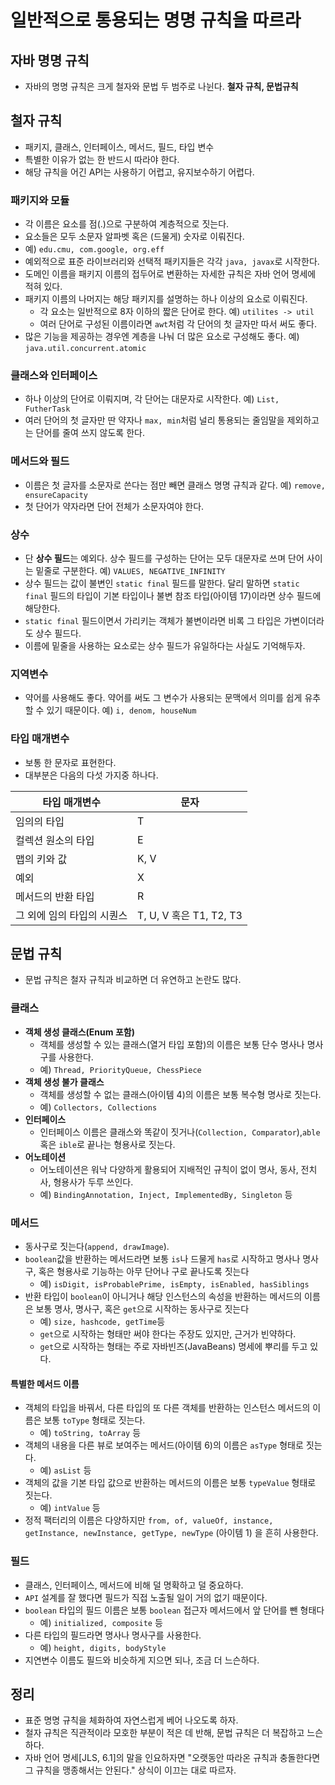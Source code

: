 # 일반적으로 통용되는 명명 규칙을 따르라

## 자바 명명 규칙

* 자바의 명명 규칙은 크게 철자와 문법 두 범주로 나뉜다. **철자 규칙, 문법규칙**

## 철자 규칙
   * 패키지, 클래스, 인터페이스, 메서드, 필드, 타입 변수
   * 특별한 이유가 없는 한 반드시 따라야 한다.
   * 해당 규칙을 어긴 API는 사용하기 어렵고, 유지보수하기 어렵다.

### 패키지와 모듈

* 각 이름은 요소를  점(.)으로 구분하여 계층적으로 짓는다.
* 요소들은 모두 소문자 알파벳 혹은 (드물게) 숫자로 이뤄진다.
* 예) `edu.cmu, com.google, org.eff`
* 예외적으로 표준 라이브러리와 선택적 패키지들은 각각 `java, javax`로 시작한다.
* 도메인 이름을 패키지 이름의 접두어로 변환하는 자세한 규칙은 자바 언어 명세에 적혀 있다.
* 패키지 이름의 나머지는 해당 패키지를 설명하는 하나 이상의 요소로 이뤄진다.
  * 각 요소는 일반적으로 8자 이하의 짧은 단어로 한다. 예) `utilites -> util`
  * 여러 단어로 구성된 이름이라면 `awt`처럼 각 단어의 첫 글자만 따서 써도 좋다.
* 많은 기능을 제공하는 경우엔 계층을 나눠 더 많은 요소로 구성해도 좋다. 예) `java.util.concurrent.atomic`

### 클래스와 인터페이스

* 하나 이상의 단어로 이뤄지며, 각 단어는 대문자로 시작한다. 예) `List, FutherTask`
* 여러 단어의 첫 글자만 딴 약자나 `max, min`처럼 널리 통용되는 줄임말을 제외하고는 단어를 줄여 쓰지 않도록 한다.

### 메서드와 필드

* 이름은 첫 글자를 소문자로 쓴다는 점만 빼면 클래스 명명 규칙과 같다. 예) `remove, ensureCapacity`
* 첫 단어가 약자라면 단어 전체가 소문자여야 한다.

### 상수

* 단 **상수 필드**는 예외다. 상수 필드를 구성하는 단어는 모두 대문자로 쓰며 단어 사이는 밑줄로 구분한다. 예) `VALUES, NEGATIVE_INFINITY`
* 상수 필드는 값이 불변인 `static final` 필드를 말한다. 달리 말하면 `static final` 필드의 타입이 기본 타입이나 불변 참조 타입(아이템 17)이라면 상수 필드에 해당한다.
* `static final` 필드이면서 가리키는 객체가 불변이라면 비록 그 타입은 가변이더라도 상수 필드다.
* 이름에 밑줄을 사용하는 요소로는 상수 필드가 유일하다는 사실도 기억해두자.

### 지역변수

* 약어를 사용해도 좋다. 약어를 써도 그 변수가 사용되는 문맥에서 의미를 쉽게 유추할 수 있기 때문이다. 예) `i, denom, houseNum` 

### 타입 매개변수

* 보통 한 문자로 표현한다.
* 대부분은 다음의 다섯 가지중 하나다.

타입 매개변수 |문자
---|---|
임의의 타입| T
컬렉션 원소의 타입|E
맵의 키와 값|K, V
예외|X
메서드의 반환 타입|R
그 외에 임의 타입의 시퀀스|T, U, V 혹은 T1, T2, T3

## 문법 규칙

* 문법 규칙은 철자 규칙과 비교하면 더 유연하고 논란도 많다.

### 클래스

* **객체 생성 클래스(Enum 포함)**
  * 객체를 생성할 수 있는 클래스(열거 타입 포함)의 이름은 보통 단수 명사나 명사구를 사용한다.
  * 예) `Thread, PriorityQueue, ChessPiece`
* **객체 생성 불가 클래스**
  * 객체를 생성할 수 없는 클래스(아이템 4)의 이름은 보통 복수형 명사로 짓는다.
  * 예) `Collectors, Collections`
* **인터페이스**
  * 인터페이스 이름은 클래스와 똑같이 짓거나(`Collection, Comparator`),`able`혹은 `ible`로 끝나는 형용사로 짓는다.
* **어노테이션**
  * 어노테이션은 워낙 다양하게 활용되어 지배적인 규칙이 없이 명사, 동사, 전치사, 형용사가 두루 쓰인다.
  * 예) `BindingAnnotation, Inject, ImplementedBy, Singleton` 등

### 메서드

* 동사구로 짓는다(`append, drawImage`).
* `boolean`값을 반환하는 메서드라면 보통 `is`나 드물게 `has`로 시작하고 명사나 명사구, 혹은 형용사로 기능하는 아무 단어나 구로 끝나도록 짓는다
  * 예) `isDigit, isProbablePrime, isEmpty, isEnabled, hasSiblings`
* 반환 타입이 `boolean`이 아니거나 해당 인스턴스의 속성을 반환하는 메서드의 이름은 보통 명사, 명사구, 혹은 `get`으로 시작하는 동사구로 짓는다
  * 예) `size, hashcode, getTime`등
  * `get`으로 시작하는 형태만 써야 한다는 주장도 있지만, 근거가 빈약하다.
  * `get`으로 시작하는 형태는 주로 자바빈즈(JavaBeans) 명세에 뿌리를 두고 있다.

#### 특별한 메서드 이름

* 객체의 타입을 바꿔서, 다른 타입의 또 다른 객체를 반환하는 인스턴스 메서드의 이름은 보통 `toType` 형태로 짓는다.
  * 예) `toString, toArray` 등
* 객체의 내용을 다른 뷰로 보여주는 메서드(아이템 6)의 이름은 `asType` 형태로 짓는다.
  * 예) `asList` 등
* 객체의 값을 기본 타입 값으로 반환하는 메서드의 이름은 보통 `typeValue` 형태로 짓는다.
  * 예) `intValue` 등
* 정적 팩터리의 이름은 다양하지만 `from, of, valueOf, instance, getInstance, newInstance, getType, newType` (아이템 1)
 을 흔히 사용한다.

### 필드

* 클래스, 인터페이스, 메서드에 비해 덜 명확하고 덜 중요하다.
* `API` 설계를 잘 했다면 필드가 직접 노출될 일이 거의 없기 때문이다.
* `boolean` 타입의 필드 이름은 보통 `boolean` 접근자 메서드에서 앞 단어를 뺀 형태다
  * 예) `initialized, composite` 등
* 다른 타입의 필드라면 명사나 명사구를 사용한다.
  * 예) `height, digits, bodyStyle`
* 지연변수 이름도 필드와 비슷하게 지으면 되나, 조금 더 느슨하다.

## 정리

* 표준 명명 규칙을 체화하여 자연스럽게 베어 나오도록 하자.
* 철자 규칙은 직관적이라 모호한 부분이 적은 데 반해, 문법 규칙은 더 복잡하고 느슨하다.
* 자바 언어 명세[JLS, 6.1]의 말을 인요하자면 "오랫동안 따라온 규칙과 충돌한다면 그 규칙을 맹종해서는 안된다." 상식이 이끄는 대로 따르자.

